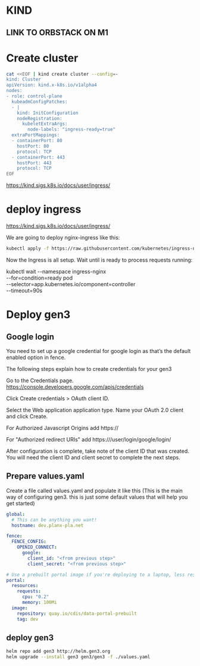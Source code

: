 # KIND

## LINK TO ORBSTACK ON M1

## 



# Create cluster

```bash
cat <<EOF | kind create cluster --config=-
kind: Cluster
apiVersion: kind.x-k8s.io/v1alpha4
nodes:
- role: control-plane
  kubeadmConfigPatches:
  - |
    kind: InitConfiguration
    nodeRegistration:
      kubeletExtraArgs:
        node-labels: "ingress-ready=true"
  extraPortMappings:
  - containerPort: 80
    hostPort: 80
    protocol: TCP
  - containerPort: 443
    hostPort: 443
    protocol: TCP
EOF
```

https://kind.sigs.k8s.io/docs/user/ingress/ 

# deploy ingress

https://kind.sigs.k8s.io/docs/user/ingress/

We are going to deploy nginx-ingress like this:

```bash
kubectl apply -f https://raw.githubusercontent.com/kubernetes/ingress-nginx/main/deploy/static/provider/kind/deploy.yaml
```

Now the Ingress is all setup. Wait until is ready to process requests running:

kubectl wait --namespace ingress-nginx \
  --for=condition=ready pod \
  --selector=app.kubernetes.io/component=controller \
  --timeout=90s

# Deploy gen3

## Google login 
You need to set up a google credential for google login as that’s the default enabled option in fence.

The following steps explain how to create credentials for your gen3

Go to the Credentials page. https://console.developers.google.com/apis/credentials

Click Create credentials > OAuth client ID.

Select the Web application application type. Name your OAuth 2.0 client and click Create.

For Authorized Javascript Origins add https://<hostname>

For "Authorized redirect URIs" add https://<hostname>/user/login/google/login/

After configuration is complete, take note of the client ID that was created. You will need the client ID and client secret to complete the next steps.

## Prepare values.yaml

Create a file called values.yaml and populate it like this (This is the main way of configuring gen3. this is just some default values that will help you get started)

```yaml
global:
  # This can be anything you want! 
  hostname: dev.planx-pla.net

fence: 
  FENCE_CONFIG:
    OPENID_CONNECT:
      google:
        client_id: "<from previous step>"
        client_secret: "<from previous step>"

# Use a prebuilt portal image if you're deploying to a laptop, less resources consumed by gen3
portal:
  resources:
    requests:
      cpu: "0.2"
      memory: 100Mi
  image:
    repository: quay.io/cdis/data-portal-prebuilt
    tag: dev

```

## deploy gen3

```bash
helm repo add gen3 http://helm.gen3.org
helm upgrade --install gen3 gen3/gen3 -f ./values.yaml 
```